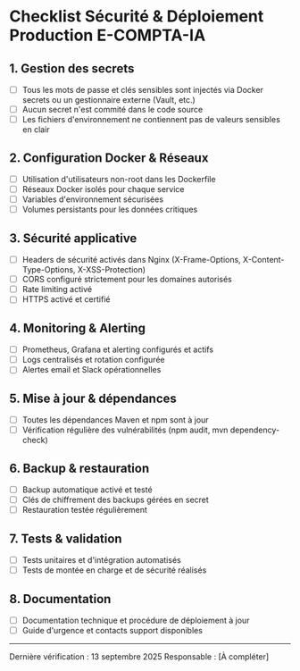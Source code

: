# Checklist Sécurité & Déploiement Production E-COMPTA-IA

## 1. Gestion des secrets
- [ ] Tous les mots de passe et clés sensibles sont injectés via Docker secrets ou un gestionnaire externe (Vault, etc.)
- [ ] Aucun secret n'est commité dans le code source
- [ ] Les fichiers d'environnement ne contiennent pas de valeurs sensibles en clair

## 2. Configuration Docker & Réseaux
- [ ] Utilisation d'utilisateurs non-root dans les Dockerfile
- [ ] Réseaux Docker isolés pour chaque service
- [ ] Variables d'environnement sécurisées
- [ ] Volumes persistants pour les données critiques

## 3. Sécurité applicative
- [ ] Headers de sécurité activés dans Nginx (X-Frame-Options, X-Content-Type-Options, X-XSS-Protection)
- [ ] CORS configuré strictement pour les domaines autorisés
- [ ] Rate limiting activé
- [ ] HTTPS activé et certifié

## 4. Monitoring & Alerting
- [ ] Prometheus, Grafana et alerting configurés et actifs
- [ ] Logs centralisés et rotation configurée
- [ ] Alertes email et Slack opérationnelles

## 5. Mise à jour & dépendances
- [ ] Toutes les dépendances Maven et npm sont à jour
- [ ] Vérification régulière des vulnérabilités (npm audit, mvn dependency-check)

## 6. Backup & restauration
- [ ] Backup automatique activé et testé
- [ ] Clés de chiffrement des backups gérées en secret
- [ ] Restauration testée régulièrement

## 7. Tests & validation
- [ ] Tests unitaires et d'intégration automatisés
- [ ] Tests de montée en charge et de sécurité réalisés

## 8. Documentation
- [ ] Documentation technique et procédure de déploiement à jour
- [ ] Guide d'urgence et contacts support disponibles

---
Dernière vérification : 13 septembre 2025
Responsable : [À compléter]
